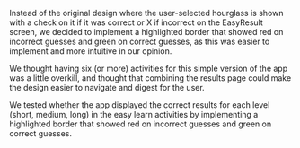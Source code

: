 Instead of the original design where the user-selected  hourglass  is  shown  with a check  on  it  if  it  was  correct 
or  X  if incorrect on the EasyResult screen, we decided to implement a highlighted border that showed red on incorrect 
guesses and green on correct guesses, as this was easier to implement and more intuitive in our opinion.

We thought having six (or more) activities for this simple version of the app was a little overkill, and thought that
combining the results page could make the design easier to navigate and digest for the user. 

We tested whether the app displayed the correct results for each level (short, medium, long) in the easy learn activities
by implementing a highlighted border that showed red on incorrect guesses and green on correct guesses. 

